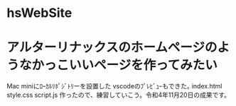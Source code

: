 # hsWebSite
# アルターリナックスのホームページのようなかっこいいページを作ってみたい
Mac miniにﾛｰｶﾙﾘﾎﾟｼﾞﾄﾘーを設置した
vscodeのﾌﾟﾚﾋﾞｭｰもできた｡
index.html style.css script.js 作ったので、練習していこう。令和4年11月20日の成果です。